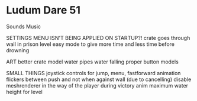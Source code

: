 # Ludum Dare 51

Sounds
Music

SETTINGS MENU ISN'T BEING APPLIED ON STARTUP?!
crate goes through wall in prison level
easy mode to give more time and less time before drowning

ART
better crate model
water pipes water falling
proper button models


SMALL THINGS
joystick controls for jump, menu, fastforward
animation flickers between push and not when against wall (due to cancelling)
disable meshrenderer in the way of the player during victory anim
maximum water height for level
